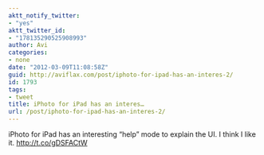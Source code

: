 ```yaml
---
aktt_notify_twitter:
- "yes"
aktt_twitter_id:
- "178135290525908993"
author: Avi
categories:
- none
date: "2012-03-09T11:08:58Z"
guid: http://aviflax.com/post/iphoto-for-ipad-has-an-interes-2/
id: 1793
tags:
- tweet
title: iPhoto for iPad has an interes…
url: /post/iphoto-for-ipad-has-an-interes-2/
---
```

iPhoto for iPad has an interesting “help” mode to explain the UI. I think I like it. <a href="http://t.co/gDSFACtW" rel="nofollow">http://t.co/gDSFACtW</a>